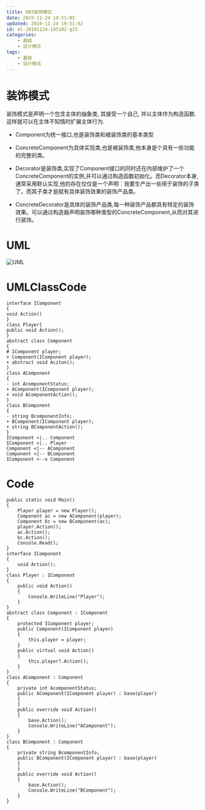 ```yaml
---
title: 003装饰模式
date: 2019-11-24 19:51:02
updated: 2019-11-24 19:51:02
id: ml-20191124-195102-g33
categories:
	- 基础
	- 设计模式
tags: 
	- 基础
	- 设计模式
---
```


# 装饰模式

装饰模式是声明一个包含主体的抽象类, 其接受一个自己, 并以主体作为构造函数.  
这样就可以在主体不知情时扩展主体行为.

* Component为统一接口,也是装饰类和被装饰类的基本类型
* ConcreteComponent为具体实现类,也是被装饰类,他本身是个具有一些功能的完整的类。

* Decorator是装饰类,实现了Component接口的同时还在内部维护了一个ConcreteComponent的实例,并可以通过构造函数初始化。而Decorator本身,通常采用默认实现,他的存在仅仅是一个声明：我要生产出一些用于装饰的子类了。而其子类才是赋有具体装饰效果的装饰产品类。

* ConcreteDecorator是具体的装饰产品类,每一种装饰产品都具有特定的装饰效果。可以通过构造器声明装饰哪种类型的ConcreteComponent,从而对其进行装饰。

<!--more-->
# UML

![UML](http://www.plantuml.com/plantuml/png/XP71QiCm38RlUWh1BYt3VO7kq7YdtWPx0jTrXy6HWoqFHhTtNpFZJaa3kUh_zNt8FcGsYKiVm1ExT37MuV4rzaCaHmnN-8p-Z9rb7scpXH-mmUICRy5ykNI5ePo2jpWfxMyjSygSZ6MiTGby4dmS_ZXxUFwlR1xYxPWtOdDvRgwgwAH3eIU-bThedGsNF6AwDK_5twDwb1JfgIXpylI1-kuwqYME8BrcQfkBBh7oyhtRYHUS9_KhG4wL4XVC4xsCKYeAoS7HkVJX5m00)

# UMLClassCode

```
interface IComponent
{
void Action()
}
class Player{
public void Action();
}
abstract class Component
{
# IComponent player;
+ Component(IComponent player);
+ abstract void Aciton();
}
class AComponent
{
- int AcomponentStatus;
+ AComponent(IComponent player);
+ void AComponentAction();
}
class BComponent
{
- string BcomponentInfo;
+ BComponent(IComponent player);
+ string BComponentAction();
}
IComponent <|.. Component
IComponent <|.. Player
Component <|-- AComponent
Component <|-- BComponent
IComponent <--o Component
```

# Code

```CSharp
public static void Main()
{
    Player player = new Player();
    Component ac = new AComponent(player);
    Component bc = new BComponent(ac);
    player.Action();
    ac.Action();
    bc.Action();
    Console.Read();
}
interface IComponent
{
    void Action();
}
class Player : IComponent
{
    public void Action()
    {
        Console.WriteLine("Player");
    }
}
abstract class Component : IComponent
{
    protected IComponent player;
    public Component(IComponent player)
    {
        this.player = player;
    }
    public virtual void Action()
    {
        this.player?.Action();
    }
}
class AComponent : Component
{
    private int AcomponentStatus;
    public AComponent(IComponent player) : base(player)
    {
    }
    public override void Action()
    {
        base.Action();
        Console.WriteLine("AComponent");
    }
}
class BComponent : Component
{
    private string BcomponentInfo;
    public BComponent(IComponent player) : base(player)
    {
    }
    public override void Action()
    {
        base.Action();
        Console.WriteLine("BComponent");
    }
}
```
